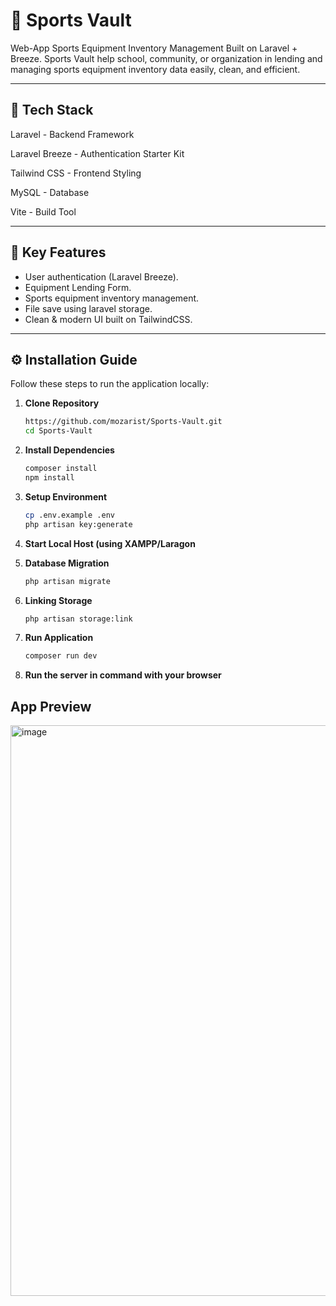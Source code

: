 <h1>🏀 Sports Vault</h1>
Web-App Sports Equipment Inventory Management Built on Laravel + Breeze.
Sports Vault help school, community, or organization in lending and managing sports equipment inventory data easily, clean, and efficient.

---

## 📂 Tech Stack

Laravel - Backend Framework

Laravel Breeze - Authentication Starter Kit

Tailwind CSS - Frontend Styling

MySQL - Database

Vite - Build Tool

---

## 🚀 Key Features
- User authentication (Laravel Breeze).
- Equipment Lending Form.
- Sports equipment inventory management.
- File save using laravel storage.
- Clean & modern UI built on TailwindCSS.

---

## ⚙️ Installation Guide

Follow these steps to run the application locally:

1. **Clone Repository**
   ```bash
   https://github.com/mozarist/Sports-Vault.git
   cd Sports-Vault
2. **Install Dependencies**
   ```bash
   composer install
   npm install
3. **Setup Environment**
   ```bash
   cp .env.example .env
   php artisan key:generate
4. **Start Local Host (using XAMPP/Laragon**

5. **Database Migration**
   ```bash
   php artisan migrate
6. **Linking Storage**
   ```bash
   php artisan storage:link
7. **Run Application**
   ```bash
   composer run dev
8. **Run the server in command with your browser**

## App Preview
<img width="940" height="913" alt="image" src="https://github.com/user-attachments/assets/7707e447-46fc-459b-8e3f-168855a57853" />
